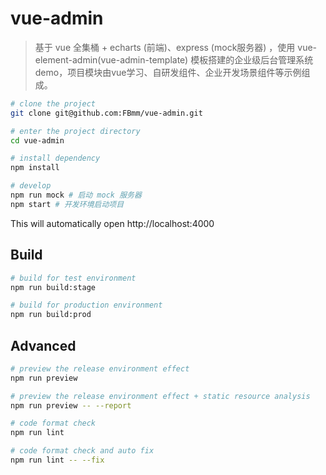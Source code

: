 # vue-admin

> 基于 vue 全集桶 + echarts (前端)、express (mock服务器) ，使用 vue-element-admin(vue-admin-template) 模板搭建的企业级后台管理系统 demo，项目模块由vue学习、自研发组件、企业开发场景组件等示例组成。

```bash
# clone the project
git clone git@github.com:FBmm/vue-admin.git

# enter the project directory
cd vue-admin

# install dependency
npm install

# develop
npm run mock # 启动 mock 服务器
npm start # 开发环境启动项目
```

This will automatically open http://localhost:4000

## Build

```bash
# build for test environment
npm run build:stage

# build for production environment
npm run build:prod
```

## Advanced

```bash
# preview the release environment effect
npm run preview

# preview the release environment effect + static resource analysis
npm run preview -- --report

# code format check
npm run lint

# code format check and auto fix
npm run lint -- --fix
```

